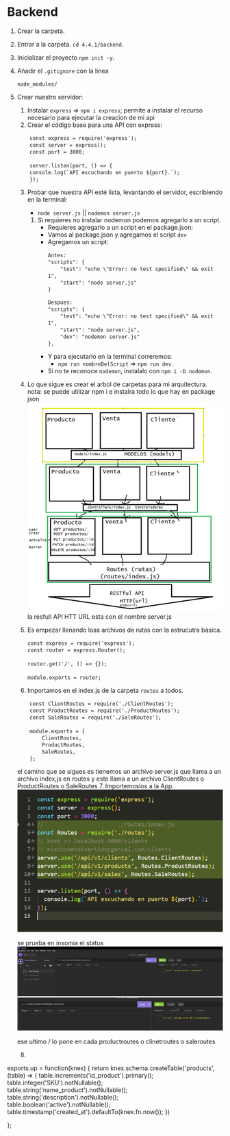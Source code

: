 #  Backend

1. Crear la carpeta.

2. Entrar a la carpeta. ``cd 4.4.1/backend``.

3. Inicializar el proyecto `npm init -y`.

4. Añadir el ``.gitignore`` con la linea 
    ```
    node_modules/
    ```
5. Crear nuestro servidor:
    1. Instalar `express`  => `npm i express`; permite a instalar el recurso necesario para ejecutar la creacion de mi api
    2. Crear el código base para una API con express:
    ```
        const express = require('express');
        const server = express();
        const port = 3000;

        server.listen(port, () => {
        console.log(`API escuchando en puerto ${port}.`);
        });
    ```
    
    3. Probar que nuestra API esté lista, levantando el servidor, escribiendo en la terminal:
        - `node server.js` || `nodemon server.js`
        1. Si requieres no instalar nodemon podemos agregarlo a un script.
            - Requieres agregarlo a un script en el package.json:
            - Vamos al package.json y agregamos el script `dev`
            - Agregamos un script:
                ```
                Antes:
                "scripts": {
                    "test": "echo \"Error: no test specified\" && exit 1",
                    "start": "node server.js"
                }
                ```
                ```
                Despues:
                "scripts": {
                    "test": "echo \"Error: no test specified\" && exit 1",
                    "start": "node server.js",
                    "dev": "nodemon server.js"
                },
                ```
            - Y para ejecutarlo en la terminal correremos:
                - `npm run nombreDelScript` => `npm run dev`.
            - Si no te reconoce `nodemon`, instalalo con `npm i -D nodemon`.
    4. Lo que sigue es crear el arbol de carpetas para mi arquitectura.
    nota: se puede utilizar npm i e instalra todo lo que hay en package json
    ![Alt text](image.png)
    la resfull API HTT URL esta con el nombre server.js
    

    5. Es empezar llenando loas archivos de rutas con la estrucutra básica.

        ```
        const express = require('express');
        const router = express.Router();

        router.get('/', () => {});

        module.exports = router;
        ```
    6. Importamos en el index.js de la carpeta `routes` a todos.

    ```
        const ClientRoutes = require('./ClientRoutes');
        const ProductRoutes = require('./ProductRoutes');
        const SaleRoutes = require('./SaleRoutes');

        module.exports = {
            ClientRoutes,
            ProductRoutes,
            SaleRoutes,
        };
    ```
    el camino que se sigues es tienemos un archivo server.js  que llama a un archivo index,js en routes y este llama a un archivo ClientRoutes o ProductRoutes o SaleRoutes
    7. Importemoslos a la App.
    ![Alt text](image-1.png)

    se prueba en insomia el status 
    ![Alt text](image-2.png)
    ![Alt text](image-3.png)

    ese ultimo / lo pone en cada productroutes o clinetroutes o saleroutes
    
    8.
exports.up = function(knex) {
    return knex.schema.createTable('products',   (table) => {
        table.increments('id_product').primary();
        table.integer('SKU').notNullable();
        table.string('name_product').notNullable();
        table.string('description').notNullable();
        table.boolean('active').notNullable();
        table.timestamp('created_at').defaultTo(knex.fn.now());
        })
        
};